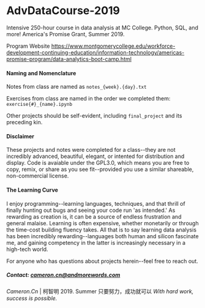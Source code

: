# AdvDataCourse-2019
Intensive 250-hour course in data analysis at MC College. Python, SQL, and more! America's Promise Grant, Summer 2019.

Program Website 
https://www.montgomerycollege.edu/workforce-development-continuing-education/information-technology/americas-promise-program/data-analytics-boot-camp.html


#### Naming and Nomenclature

   Notes from class are named as `notes_{week}.{day}.txt`
   
   Exercises from class are named in the order we completed them: `exercise{#}_{name}.ipynb` 
   
   Other projects should be self-evident, including `final_project` and its preceding kin.

#### Disclaimer
   These projects and notes were completed for a class--they are not incredibly advanced, beautiful, elegant,
   or intented for distribution and display. Code is avaiable under the GPL3.0, which means you are free to
   copy, remix, or share as you see fit--provided you use a similar shareable, non-commercial license.
    
#### The Learning Curve
   I enjoy programming--learning languages, techniques, and that thrill of finally hunting out bugs and seeing your code 
   run 'as intended.' 
   As rewarding as creation is, it can be a source of endless frustration and general malaise. Learning is often expensive,
   whether monetarily or through the time-cost building fluency takes.
   All that is to say learning data analysis has been incredibly rewarding--languages both human and silicon fascinate me,
   and gaining competency in the latter is increasingly necessary in a high-tech world. 
    
  For anyone who has questions about projects herein--feel free to reach out.
   
##### Contact: cameron.cn@andmorewords.com


_Cameron.Cn_ | 柯智明
    2019. Summer
    只要努力，成功就可以
_With hard work, success is possible._

